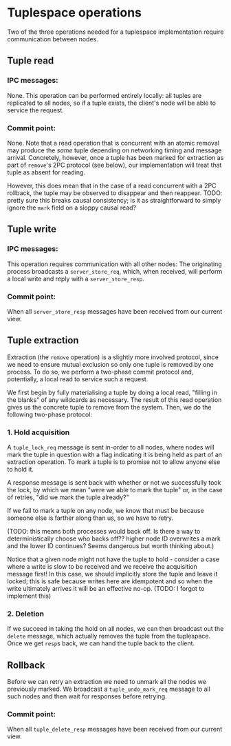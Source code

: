 # Tuplespace operations

Two of the three operations needed for a tuplespace implementation
require communication between nodes.

## Tuple read

### IPC messages:

None.  This operation can be performed entirely locally: all tuples are
replicated to all nodes, so if a tuple exists, the client's node will be able
to service the request.

### Commit point:

None.  Note that a read operation that is concurrent with an atomic removal may
produce the _same_ tuple depending on networking timing and message arrival.
Concretely, however, once a tuple has been marked for extraction as part of
`remove`'s 2PC protocol (see below), our implementation will treat that tuple
as absent for reading.

However, this does mean that in the case of a read concurrent with a 2PC rollback,
the tuple may be observed to disappear and then reappear.  TODO: pretty sure this
breaks causal consistency; is it as straightforward to simply ignore the `mark`
field on a sloppy causal read?  

## Tuple write

### IPC messages:

This operation requires communication with all other nodes:  The originating
process broadcasts a `server_store_req`, which, when received, will perform a local
write and reply with a `server_store_resp`.

### Commit point:

When all `server_store_resp` messages have been received from our current view.

## Tuple extraction

Extraction (the `remove` operation) is a slightly more involved protocol, since
we need to ensure mutual exclusion so only one tuple is removed by one process.
To do so, we perform a two-phase commit protocol and, potentially, a local read
to service such a request.

We first begin by fully materialising a tuple by doing a local read, "filling
in the blanks" of any wildcards as necessary.  The result of this read operation
gives us the concrete tuple to remove from the system. Then, we do the
following two-phase protocol:

### 1. Hold acquisition

A `tuple_lock_req` message is sent in-order to all nodes, where nodes will mark
the tuple in question with a flag indicating it is being held as part of an
extraction operation.  To mark a tuple is to promise not to allow anyone else
to hold it.

A response message is sent back with whether or not we successfully took the
lock, by which we mean "were we able to mark the tuple" or, in the case of
retries, "did we mark the tuple already?"

If we fail to mark a tuple on any node, we know that must be because someone
else is farther along than us, so we have to retry. 

(TODO: this means both processes would back off.  Is there a way to
deterministically choose who backs off??  higher node ID overwrites a mark and
the lower ID continues?  Seems dangerous but worth thinking about.)

Notice that a given node might not have the tuple to hold - consider a case
where a write is slow to be received and we receive the acquisition message
first!  In this case, we should implicitly store the tuple and leave it locked;
this is safe because writes here are idempotent and so when the write
ultimately arrives it will be an effective no-op.  (TODO: I forgot to implement
this)

### 2. Deletion

If we succeed in taking the hold on all nodes, we can then broadcast out the
`delete` message, which actually removes the tuple from the tuplespace.  Once
we get `resp`s back, we can hand the tuple back to the client.

## Rollback

Before we can retry an extraction we need to unmark all the nodes we previously
marked.  We broadcast a `tuple_undo_mark_req` message to all such nodes and then
wait for responses before retrying.

### Commit point:

When all `tuple_delete_resp` messages have been received from our current view.
